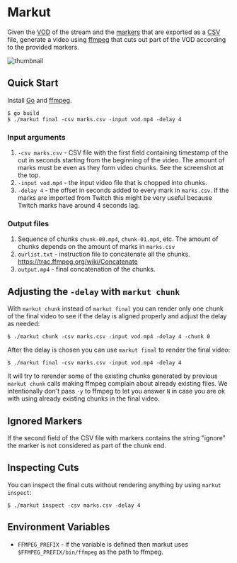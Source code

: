 # Markut

Given the [VOD](https://help.twitch.tv/s/article/video-on-demand) of the stream and the [markers](https://help.twitch.tv/s/article/creating-highlights-and-stream-markers) that are exported as a [CSV](https://en.wikipedia.org/wiki/Comma-separated_values) file, generate a video using [ffmpeg](https://www.ffmpeg.org/) that cuts out part of the VOD according to the provided markers.

![thumbnail](https://i.imgur.com/shk7eqG.png)

## Quick Start

Install [Go](https://golang.org/) and [ffmpeg](https://www.ffmpeg.org/).

```console
$ go build
$ ./markut final -csv marks.csv -input vod.mp4 -delay 4
```

### Input arguments

1. `-csv marks.csv` - CSV file with the first field containing timestamp of the cut in seconds starting from the beginning of the video. The amount of marks must be even as they form video chunks. See the screenshot at the top.
2. `-input vod.mp4` - the input video file that is chopped into chunks.
3. `-delay 4` - the offset in seconds added to every mark in `marks.csv`. If the marks are imported from Twitch this might be very useful because Twitch marks have around 4 seconds lag.

### Output files

1. Sequence of chunks `chunk-00.mp4`, `chunk-01.mp4`, etc. The amount of chunks depends on the amount of marks in `marks.csv`
2. `ourlist.txt` - instruction file to concatenate all the chunks. https://trac.ffmpeg.org/wiki/Concatenate
3. `output.mp4` - final concatenation of the chunks.

## Adjusting the `-delay` with `markut chunk`

With `markut chunk` instead of `markut final` you can render only one chunk of the final video to see if the delay is aligned properly and adjust the delay as needed:

```console
$ ./markut chunk -csv marks.csv -input vod.mp4 -delay 4 -chunk 0
```

After the delay is chosen you can use `markut final` to render the final video:

```console
$ ./markut final -csv marks.csv -input vod.mp4 -delay 4
```

It will try to rerender some of the existing chunks generated by previous `markut chunk` calls making ffmpeg complain about already existing files. We intentionally don't pass `-y` to ffmpeg to let you answer `N` in case you are ok with using already existing chunks in the final video.

## Ignored Markers

If the second field of the CSV file with markers contains the string "ignore" the marker is not considered as part of the chunk end.

## Inspecting Cuts

You can inspect the final cuts without rendering anything by using `markut inspect`:

```console
$ ./markut inspect -csv marks.csv -delay 4
```

## Environment Variables

- `FFMPEG_PREFIX` - if the variable is defined then markut uses `$FFMPEG_PREFIX/bin/ffmpeg` as the path to ffmpeg.
